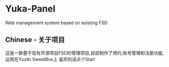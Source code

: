 # Yuka-Panel
Web management system based on existing FSD
## Chinese - 关于项目
这是一款基于现有开源项目FSD的管理项目,目前制作了预约,账号管理和注册功能,运用在Yuziki SweatBox上
喜欢的话点个Star!
